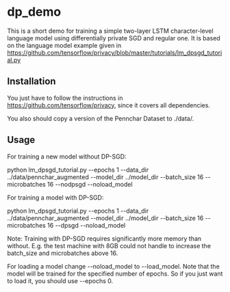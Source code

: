 # dp_demo
This is a short demo for training a simple two-layer LSTM character-level language model using differentially private SGD and regular one. It is based on the language model example given in https://github.com/tensorflow/privacy/blob/master/tutorials/lm_dpsgd_tutorial.py

## Installation

You just have to follow the instructions in https://github.com/tensorflow/privacy, since it covers all dependencies.

You also should copy a version of the Pennchar Dataset to ./data/.

## Usage

For training a new model without DP-SGD:

python lm_dpsgd_tutorial.py --epochs 1 --data_dir ../data/pennchar_augmented --model_dir ../model_dir --batch_size 16 --microbatches 16 --nodpsgd --noload_model


For training a model with DP-SGD:

python lm_dpsgd_tutorial.py --epochs 1 --data_dir ../data/pennchar_augmented --model_dir ../model_dir --batch_size 16 --microbatches 16 --dpsgd --noload_model

Note: Training with DP-SGD requires significantly more memory than without. E.g. the test machine with 8GB could not handle to increase the batch_size and microbatches above 16.


For loading a model change --noload_model to --load_model. Note that the model will be trained for the specified number of epochs. So if you just want to load it, you should use --epochs 0.
